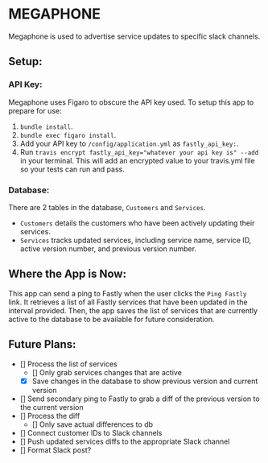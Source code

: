 # MEGAPHONE

Megaphone is used to advertise service updates to specific slack channels.

## Setup:

### API Key:

Megaphone uses Figaro to obscure the API key used. To setup this app to prepare for use:

1. `bundle install`.
1. `bundle exec figaro install`.
1. Add your API key to `/config/application.yml` as `fastly_api_key:`.
1. Run `travis encrypt fastly_api_key="whatever your api key is" --add` in your terminal. This will add an encrypted value to your travis.yml file so your tests can run and pass.

### Database:

There are 2 tables in the database, `Customers` and `Services`.

* `Customers` details the customers who have been actively updating their services.
* `Services` tracks updated services, including service name, service ID, active version number, and previous version number.

## Where the App is Now:

This app can send a ping to Fastly when the user clicks the `Ping Fastly` link. It retrieves a list of all Fastly services that have been updated in the interval provided. Then, the app saves the list of services that are currently active to the database to be available for future consideration.

## Future Plans:

- [] Process the list of services
  - [] Only grab services changes that are active
  - [x] Save changes in the database to show previous version and current version
- [] Send secondary ping to Fastly to grab a diff of the previous version to the current version
- [] Process the diff
  - [] Only save actual differences to db
- [] Connect customer IDs to Slack channels
- [] Push updated services diffs to the appropriate Slack channel
- [] Format Slack post?
